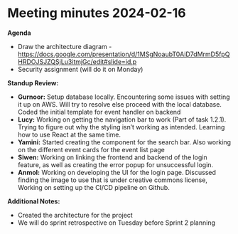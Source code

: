 # Meeting minutes 2024-02-16

**Agenda**
- Draw the architecture diagram - https://docs.google.com/presentation/d/1MSgNoaubT0AiD7dMrmD5fpQHRDOJSJZQSjLu3itmjGc/edit#slide=id.p
- Security assignment (will do it on Monday)

**Standup Review:**
- **Gurnoor:** Setup database locally. Encountering some issues with setting it up on AWS. Will try to resolve else proceed with the local database. Coded the initial template for event handler on backend
- **Lucy:** Working on getting the navigation bar to work (Part of task 1.2.1). Trying to figure out why the styling isn’t working as intended. Learning how to use React at the same time.
- **Yamini:** Started creating the component for the search bar. Also working on the different event cards for the event list page
- **Siwen:** Working on linking the frontend and backend of the login feature, as well as creating the error popup  for unsuccessful login.
- **Anmol:** Working on developing the UI for the login page. Discussed finding the image to use that is under creative commons license, Working on setting up the CI/CD pipeline on Github. 

**Additional Notes:**
- Created the architecture for the project
- We will do sprint retrospective on Tuesday before Sprint 2 planning
